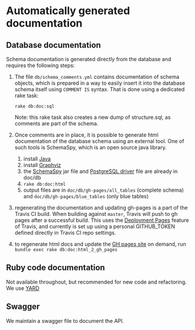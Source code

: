 # Automatically generated documentation

## Database documentation

Schema documentation is generated directly from the database and requires the following steps:

1. The file `db/schema_comments.yml` contains documentation of schema objects, which is prepared in a way to easily insert it into the database schema itself using `COMMENT IS` syntax.
That is done using a dedicated rake task:

    `rake db:doc:sql`

    Note: this rake task also creates a new dump of structure.sql, as comments are part of the schema.
2. Once comments are in place, it is possible to generate html documentation of the database schema using an external tool. One of such tools is SchemaSpy, which is an open source java library.
    1. install [Java](http://www.oracle.com/technetwork/java/javase/downloads/index.html)
    2. install [Graphviz](http://www.graphviz.org/)
    3. the [SchemaSpy](http://schemaspy.readthedocs.io/en/latest/index.html) jar file and [PostgreSQL driver](https://jdbc.postgresql.org/download.html) file are already in doc/db
    4. `rake db:doc:html`
    5. output files are in `doc/db/gh-pages/all_tables` (complete schema) and `doc/db/gh-pages/blue_tables` (only blue tables)
3. regenerating the documentation and updating gh-pages is a part of the Travis CI build. When building against `master`, Travis will push to gh pages after a successful build. This uses the [Deployment Pages](https://docs.travis-ci.com/user/deployment/pages/) feature of Travis, and currently is set up using a personal GITHUB_TOKEN defined directly in Travis CI repo settings.
4. to regenerate html docs and update the [GH pages site](https://vizzuality.github.io/trase-api/) on demand, run `bundle exec rake db:doc:html_2_gh_pages`

## Ruby code documentation

Not available throughout, but recommended for new code and refactoring. We use [YARD](https://www.rubydoc.info/gems/yard/file/docs/GettingStarted.md)

## Swagger

We maintain a swagger file to document the API.
